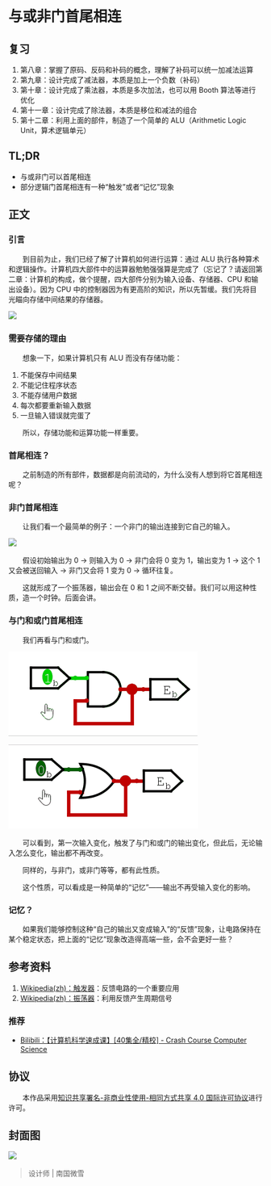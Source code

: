 # 与或非门首尾相连

## 复习

1. 第八章：掌握了原码、反码和补码的概念，理解了补码可以统一加减法运算
2. 第九章：设计完成了减法器，本质是加上一个负数（补码）
3. 第十章：设计完成了乘法器，本质是多次加法，也可以用 Booth 算法等进行优化
4. 第十一章：设计完成了除法器，本质是移位和减法的组合
5. 第十二章：利用上面的部件，制造了一个简单的 ALU（Arithmetic Logic Unit，算术逻辑单元）

## TL;DR

- 与或非门可以首尾相连
- 部分逻辑门首尾相连有一种“触发”或者“记忆”现象

## 正文

### 引言

　　到目前为止，我们已经了解了计算机如何进行运算：通过 ALU 执行各种算术和逻辑操作。计算机四大部件中的运算器勉勉强强算是完成了（忘记了？请返回第二章：计算机的构成，做个提醒，四大部件分别为输入设备、存储器、CPU 和输出设备）。因为 CPU 中的控制器因为有更高阶的知识，所以先暂缓。我们先将目光瞄向存储中间结果的存储器。

![](https://raw.githubusercontent.com/TinySnow/GithubImageHosting/main/blog/technology/computer-science-guide/content/von_neumann-architecture.webp)

### 需要存储的理由

　　想象一下，如果计算机只有 ALU 而没有存储功能：

1. 不能保存中间结果
2. 不能记住程序状态
3. 不能存储用户数据
4. 每次都要重新输入数据
5. 一旦输入错误就完蛋了

　　所以，存储功能和运算功能一样重要。

### 首尾相连？

　　之前制造的所有部件，数据都是向前流动的，为什么没有人想到将它首尾相连呢？

### 非门首尾相连

　　让我们看一个最简单的例子：一个非门的输出连接到它自己的输入。

![](https://raw.githubusercontent.com/TinySnow/GithubImageHosting/main/blog/computer-science-guide/content/not-gate-feedback.png)

　　假设初始输出为 0 -> 则输入为 0 -> 非门会将 0 变为 1，输出变为 1 -> 这个 1 又会被送回输入 -> 非门又会将 1 变为 0 -> 循环往复。

　　这就形成了一个振荡器，输出会在 0 和 1 之间不断交替。我们可以用这种性质，造一个时钟。后面会讲。

### 与门和或门首尾相连

　　我们再看与门和或门。

![](https://raw.githubusercontent.com/TinySnow/GithubImageHosting/main/blog/computer-science-guide/content/trigger-and.gif)

![](https://raw.githubusercontent.com/TinySnow/GithubImageHosting/main/blog/computer-science-guide/content/trigger-or.gif)

　　可以看到，第一次输入变化，触发了与门和或门的输出变化，但此后，无论输入怎么变化，输出都不再改变。

　　同样的，与非门，或非门等等，都有此性质。

　　这个性质，可以看成是一种简单的“记忆”——输出不再受输入变化的影响。

### 记忆？

　　如果我们能够控制这种“自己的输出又变成输入”的“反馈”现象，让电路保持在某个稳定状态，把上面的“记忆”现象改造得高端一些，会不会更好一些？

## 参考资料

1. [Wikipedia(zh)：触发器](https://zh.wikipedia.org/wiki/%E8%A7%A6%E5%8F%91%E5%99%A8)：反馈电路的一个重要应用
2. [Wikipedia(zh)：振荡器](https://zh.wikipedia.org/wiki/%E6%8C%AF%E8%8D%A1%E5%99%A8)：利用反馈产生周期信号

### 推荐

- [Bilibili：【计算机科学速成课】[40集全/精校] - Crash Course Computer Science](https://www.bilibili.com/video/av21376839?p=6)

## 协议

　　本作品采用[知识共享署名-非商业性使用-相同方式共享 4.0 国际许可协议](https://creativecommons.org/licenses/by-nc-sa/4.0/deed.zh)进行许可。

## 封面图

![](https://raw.githubusercontent.com/TinySnow/GithubImageHosting/main/blog/computer-science-guide/cover/与或非门首尾相连.png)

> 设计师 | 南国微雪